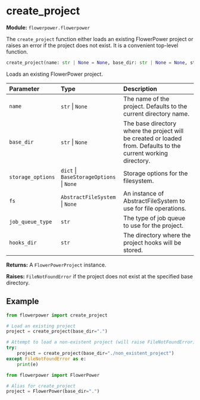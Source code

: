 # create_project

**Module:** `flowerpower.flowerpower`

The `create_project` function either loads an existing FlowerPower project or raises an error if the project does not exist. It is a convenient top-level function.

```python
create_project(name: str | None = None, base_dir: str | None = None, storage_options: dict | BaseStorageOptions | None = {}, fs: AbstractFileSystem | None = None, job_queue_type: str = settings.JOB_QUEUE_TYPE, hooks_dir: str = settings.HOOKS_DIR) -> FlowerPowerProject
```

Loads an existing FlowerPower project.

| Parameter | Type | Description |
|:----------|:-----|:------------|
| `name` | `str` &#124; `None` | The name of the project. Defaults to the current directory name. |
| `base_dir` | `str` &#124; `None` | The base directory where the project will be created or loaded from. Defaults to the current working directory. |
| `storage_options` | `dict` &#124; `BaseStorageOptions` &#124; `None` | Storage options for the filesystem. |
| `fs` | `AbstractFileSystem` &#124; `None` | An instance of AbstractFileSystem to use for file operations. |
| `job_queue_type` | `str` | The type of job queue to use for the project. |
| `hooks_dir` | `str` | The directory where the project hooks will be stored. |

**Returns:** A `FlowerPowerProject` instance.

**Raises:** `FileNotFoundError` if the project does not exist at the specified base directory.

## Example

```python
from flowerpower import create_project

# Load an existing project
project = create_project(base_dir=".")

# Attempt to load a non-existent project (will raise FileNotFoundError)
try:
    project = create_project(base_dir="./non_existent_project")
except FileNotFoundError as e:
    print(e)
```

```python
from flowerpower import FlowerPower

# Alias for create_project
project = FlowerPower(base_dir=".")